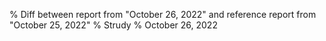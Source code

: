 % Diff between report from "October 26, 2022" and reference report from "October 25, 2022"
% Strudy
% October 26, 2022


